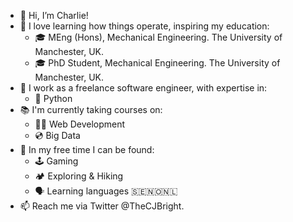 - 👋 Hi, I’m Charlie!
- 🌱 I love learning how things operate, inspiring my education:
  - 🎓 MEng (Hons), Mechanical Engineering. The University of Manchester, UK.
  - 🎓 PhD Student, Mechanical Engineering. The University of Manchester, UK.
- 🧠 I work as a freelance software engineer, with expertise in:
  - 🐍 Python
- 📚 I'm currently taking courses on:
  - 🧑‍💻 Web Development
  - 💿 Big Data
- 💞️ In my free time I can be found:
  -  🕹️ Gaming
  -  🏕️ Exploring & Hiking
  -  🗣️ Learning languages 🇸🇪🇳🇴🇳🇱
- 📫 Reach me via Twitter @TheCJBright.

<!---
CJBright/CJBright is a ✨ special ✨ repository because its `README.md` (this file) appears on your GitHub profile.
You can click the Preview link to take a look at your changes.
--->
